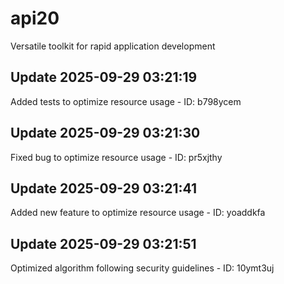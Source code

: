 # api20
Versatile toolkit for rapid application development

## Update 2025-09-29 03:21:19
Added tests to optimize resource usage - ID: b798ycem


## Update 2025-09-29 03:21:30
Fixed bug to optimize resource usage - ID: pr5xjthy


## Update 2025-09-29 03:21:41
Added new feature to optimize resource usage - ID: yoaddkfa


## Update 2025-09-29 03:21:51
Optimized algorithm following security guidelines - ID: 10ymt3uj

